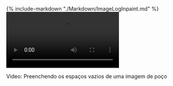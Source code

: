 <div class="content-wrapper" markdown="1">
<div class="text-content" markdown="1">
<div markdown="1">
{% include-markdown "./Markdown/ImageLogInpaint.md" %}
</div>
</div>
<div class="video-wrapper">
<video class="floating-video" controls>
<source src="../../assets/videos/imagelog_inpaint.webm" type="video/webm">
Sorry, your browser does not support the video tag.
</video>
<p class="video-caption">Video: Preenchendo os espaços vazios de uma imagem de poço</p>
</div>
</div>